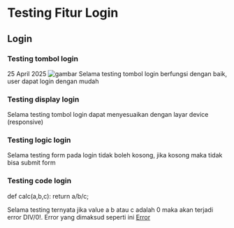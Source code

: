 # Testing Fitur Login
## Login
### Testing tombol login
25 April 2025
![gambar](https://tse1.mm.bing.net/th?id=OIP.xt3AntgUOxW23SnOr5yZdAHaEr&pid=Api&P=0&h=220)
Selama testing tombol login berfungsi dengan baik, user dapat login dengan mudah
### Testing display login
Selama testing tombol login dapat menyesuaikan dengan layar device (responsive)
### Testing logic login
Selama testing form pada login tidak boleh kosong, jika kosong maka tidak bisa submit form
### Testing code login
def calc(a,b,c):
    return a/b/c;

Selama testing ternyata jika value a b atau c adalah 0 maka akan terjadi error DIV/0!.
Error yang dimaksud seperti ini [Error](https://stackoverflow.com/questions/38125319/python-divide-by-zero-encountered-in-log-logistic-regression)
